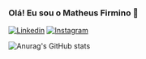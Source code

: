 ### Olá! Eu sou o Matheus Firmino 👋

[![Linkedin](https://img.shields.io/badge/LinkedIn-0077B5?style=for-the-badge&logo=linkedin&logoColor=white)](https://www.linkedin.com/in/matheusfirminodeoliveira/)
[![Instagram](https://img.shields.io/badge/Instagram-E4405F?style=for-the-badge&logo=instagram&logoColor=white)](https://www.instagram.com/omatheusfirmino/)

![Anurag's GitHub stats](https://github-readme-stats.vercel.app/api?username=mfirmin0&show_icons=true&theme=radical)


